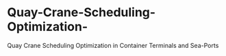 # Quay-Crane-Scheduling-Optimization-
Quay Crane Scheduling Optimization in Container Terminals and Sea-Ports
